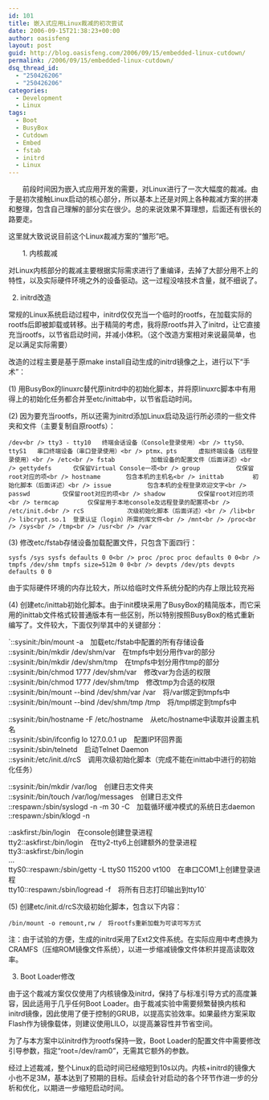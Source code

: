 ```yaml
---
id: 101
title: 嵌入式应用Linux裁减的初次尝试
date: 2006-09-15T21:38:23+00:00
author: oasisfeng
layout: post
guid: http://blog.oasisfeng.com/2006/09/15/embedded-linux-cutdown/
permalink: /2006/09/15/embedded-linux-cutdown/
dsq_thread_id:
  - "250426206"
  - "250426206"
categories:
  - Development
  - Linux
tags:
  - Boot
  - BusyBox
  - Cutdown
  - Embed
  - fstab
  - initrd
  - Linux
---
```

　　前段时间因为嵌入式应用开发的需要，对Linux进行了一次大幅度的裁减。由于是初次接触Linux启动的核心部分，所以基本上还是对网上各种裁减方案的拼凑和整理，包含自己理解的部分实在很少。总的来说效果不算理想，后面还有很长的路要走。

这里就大致说说目前这个Linux裁减方案的“雏形”吧。

<!--more-->　　1. 内核裁减

对Linux内核部分的裁减主要根据实际需求进行了重编译，去掉了大部分用不上的特性，以及实际硬件环境之外的设备驱动。这一过程没啥技术含量，就不细说了。

2. initrd改造

常规的Linux系统启动过程中，initrd仅仅充当一个临时的rootfs，在加载实际的rootfs后即被卸载或转移。出于精简的考虑，我将原rootfs并入了initrd，让它直接充当rootfs，以节省启动时间，并减小体积。（这个改造方案相对来说最简单，也足以满足实际需要）

改造的过程主要是基于原make install自动生成的initrd镜像之上，进行以下“手术”：

(1) 用BusyBox的linuxrc替代原initrd中的初始化脚本，并将原linuxrc脚本中有用得上的初始化任务都合并至etc/inittab中，以节省启动时间。

(2) 因为要充当rootfs，所以还需为initrd添加Linux启动及运行所必须的一些文件夹和文件（主要复制自原rootfs）：

`/dev<br />
tty3 - tty10   终端会话设备（Console登录使用）<br />
ttyS0、ttyS1   串口终端设备（串口登录使用）<br />
ptmx、pts      虚拟终端设备（远程登录使用）<br />
/etc<br />
fstab          加载设备的配置文件（后面详述）<br />
gettydefs      仅保留Virtual Console一项<br />
group          仅保留root对应的项<br />
hostname       包含本机的主机名<br />
inittab        初始化脚本（后面详述）<br />
issue          包含本机的全程登录欢迎文字<br />
passwd         仅保留root对应的项<br />
shadow         仅保留root对应的项<br />
termcap        仅保留用于本地console及远程登录的配置项<br />
/etc/init.d<br />
rcS            次级初始化脚本（后面详述）<br />
/lib<br />
libcrypt.so.1  登录认证（login）所需的库文件<br />
/mnt<br />
/proc<br />
/sys<br />
/tmp<br />
/usr<br />
/var`

(3) 修改etc/fstab存储设备加载配置文件，只包含下面四行：

`sysfs /sys sysfs defaults 0 0<br />
proc /proc proc defaults 0 0<br />
tmpfs /dev/shm tmpfs size=512m 0 0<br />
devpts /dev/pts devpts defaults 0 0`

由于实际硬件环境的内存比较大，所以给临时文件系统分配的内存上限比较充裕

(4) 创建etc/inittab初始化脚本。由于init模块采用了BusyBox的精简版本，而它采用的inittab文件格式较普通版本有一些区别，所以特别按照BusyBox的格式重新编写了。文件较大，下面仅列举其中的关键部分：

`::sysinit:/bin/mount -a　加载etc/fstab中配置的所有存储设备<br />
::sysinit:/bin/mkdir /dev/shm/var　在tmpfs中划分用作var的部分<br />
::sysinit:/bin/mkdir /dev/shm/tmp　在tmpfs中划分用作tmp的部分<br />
::sysinit:/bin/chmod 1777 /dev/shm/var　修改var为合适的权限<br />
::sysinit:/bin/chmod 1777 /dev/shm/tmp　修改tmp为合适的权限<br />
::sysinit:/bin/mount --bind /dev/shm/var /var　将/var绑定到tmpfs中<br />
::sysinit:/bin/mount --bind /dev/shm/tmp /tmp　将/tmp绑定到tmpfs中</p>
<p>::sysinit:/bin/hostname -F /etc/hostname　从etc/hostname中读取并设置主机名<br />
::sysinit:/sbin/ifconfig lo 127.0.0.1 up　配置IP环回界面<br />
::sysinit:/sbin/telnetd　启动Telnet Daemon<br />
::sysinit:/etc/init.d/rcS　调用次级初始化脚本（完成不能在inittab中进行的初始化任务）</p>
<p>::sysinit:/bin/mkdir /var/log　创建日志文件夹<br />
::sysinit:/bin/touch /var/log/messages　创建日志文件<br />
::respawn:/sbin/syslogd -n -m 30 -C　加载循环缓冲模式的系统日志daemon<br />
::respawn:/sbin/klogd -n</p>
<p>::askfirst:/bin/login　在console创建登录进程<br />
tty2::askfirst:/bin/login　在tty2-tty6上创建额外的登录进程<br />
tty3::askfirst:/bin/login<br />
...<br />
ttyS0::respawn:/sbin/getty -L ttyS0 115200 vt100　在串口COM1上创建登录进程<br />
tty10::respawn:/sbin/logread -f　将所有日志打印输出到tty10`

(5) 创建etc/init.d/rcS次级初始化脚本，包含以下内容：

`/bin/mount -o remount,rw /　将rootfs重新加载为可读可写方式`

注：由于试验的方便，生成的initrd采用了Ext2文件系统。在实际应用中考虑换为CRAMFS（压缩ROM镜像文件系统），以进一步缩减镜像文件体积并提高读取效率。

3. Boot Loader修改

由于这个裁减方案仅仅使用了内核镜像及initrd，保持了与标准引导方式的高度兼容，因此适用于几乎任何Boot Loader。由于裁减实验中需要频繁替换内核和initrd镜像，因此使用了便于控制的GRUB，以提高实验效率。如果最终方案采取Flash作为镜像载体，则建议使用LILO，以提高兼容性并节省空间。
  
为了与本方案中以initrd作为rootfs保持一致，Boot Loader的配置文件中需要修改引导参数，指定“root=/dev/ram0”，无需其它额外的参数。

经过上述裁减，整个Linux的启动时间已经缩短到10s以内。内核+initrd的镜像大小也不足3M，基本达到了预期的目标。后续会针对启动的各个环节作进一步的分析和优化，以期进一步缩短启动时间。